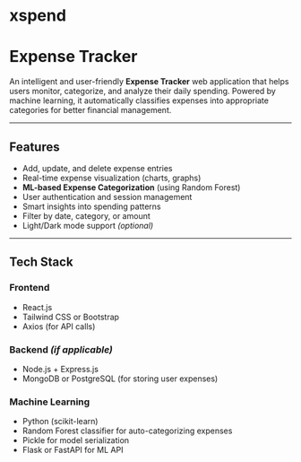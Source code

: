 # xspend
#  Expense Tracker

An intelligent and user-friendly **Expense Tracker** web application that helps users monitor, categorize, and analyze their daily spending. Powered by machine learning, it automatically classifies expenses into appropriate categories for better financial management.

---

##  Features

-  Add, update, and delete expense entries  
-  Real-time expense visualization (charts, graphs)
-  **ML-based Expense Categorization** (using Random Forest)
-  User authentication and session management
-  Smart insights into spending patterns
- Filter by date, category, or amount
- Light/Dark mode support *(optional)*

---

## Tech Stack

### Frontend
- React.js
- Tailwind CSS or Bootstrap
- Axios (for API calls)

### Backend *(if applicable)*
- Node.js + Express.js
- MongoDB or PostgreSQL (for storing user expenses)

### Machine Learning
- Python (scikit-learn)
- Random Forest classifier for auto-categorizing expenses
- Pickle for model serialization
- Flask or FastAPI for ML API


